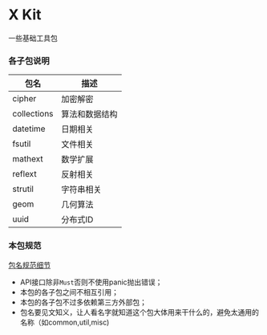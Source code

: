 # X Kit

一些基础工具包

### 各子包说明

包名        |  描述
------------|-----------------------------
cipher      | 加密解密
collections | 算法和数据结构
datetime    | 日期相关
fsutil      | 文件相关
mathext     | 数学扩展
reflext     | 反射相关
strutil     | 字符串相关
geom        | 几何算法
uuid        | 分布式ID




### 本包规范

[包名规范细节](https://blog.golang.org/package-names)

* API接口除非`Must`否则不使用panic抛出错误；
* 本包的各子包之间不相互引用；
* 本包的各子包不过多依赖第三方外部包；
* 包名要见文知义，让人看名字就知道这个包大体用来干什么的，避免太通用的名称（如common,util,misc)

